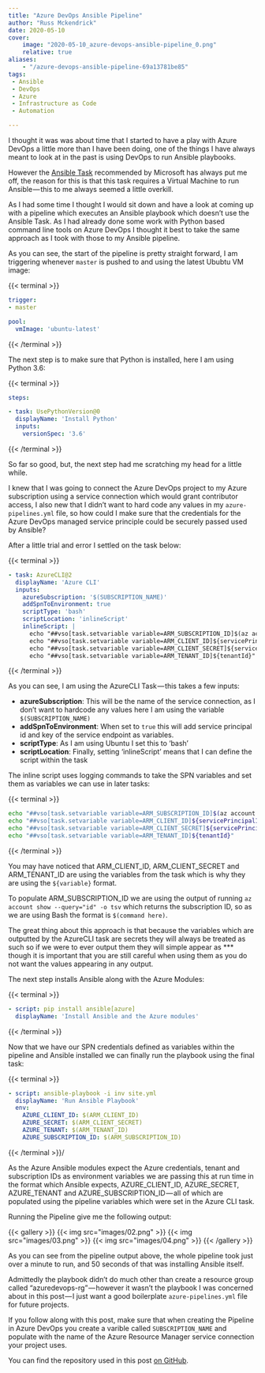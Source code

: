 ```yaml
---
title: "Azure DevOps Ansible Pipeline"
author: "Russ Mckendrick"
date: 2020-05-10
cover:
    image: "2020-05-10_azure-devops-ansible-pipeline_0.png" 
    relative: true
aliases:
    - "/azure-devops-ansible-pipeline-69a13781be85"
tags:
 - Ansible
 - DevOps
 - Azure
 - Infrastructure as Code
 - Automation

---
```


I thought it was was about time that I started to have a play with Azure DevOps a little more than I have been doing, one of the things I have always meant to look at in the past is using DevOps to run Ansible playbooks.

However the [Ansible Task](https://www.azuredevopslabs.com/labs/vstsextend/ansible/) recommended by Microsoft has always put me off, the reason for this is that this task requires a Virtual Machine to run Ansible — this to me always seemed a little overkill.

As I had some time I thought I would sit down and have a look at coming up with a pipeline which executes an Ansible playbook which doesn’t use the Ansible Task. As I had already done some work with Python based command line tools on Azure DevOps I thought it best to take the same approach as I took with those to my Ansible pipeline.

As you can see, the start of the pipeline is pretty straight forward, I am triggering whenever `master` is pushed to and using the latest Ububtu VM image:

{{< terminal >}}
``` yaml
trigger:
- master

pool:
  vmImage: 'ubuntu-latest'
```
{{< /terminal >}}

The next step is to make sure that Python is installed, here I am using Python 3.6:

{{< terminal >}}
``` yaml
steps:

- task: UsePythonVersion@0
  displayName: 'Install Python'
  inputs:
    versionSpec: '3.6'
```
{{< /terminal >}}

So far so good, but, the next step had me scratching my head for a little while.

I knew that I was going to connect the Azure DevOps project to my Azure subscription using a service connection which would grant contributor access, I also new that I didn’t want to hard code any values in my `azure-pipelines.yml` file, so how could I make sure that the credentials for the Azure DevOps managed service principle could be securely passed used by Ansible?

After a little trial and error I settled on the task below:

{{< terminal >}}
``` yaml
- task: AzureCLI@2
  displayName: 'Azure CLI'
  inputs:
    azureSubscription: '$(SUBSCRIPTION_NAME)'
    addSpnToEnvironment: true
    scriptType: 'bash'
    scriptLocation: 'inlineScript'
    inlineScript: |
      echo "##vso[task.setvariable variable=ARM_SUBSCRIPTION_ID]$(az account show --query="id" -o tsv)"
      echo "##vso[task.setvariable variable=ARM_CLIENT_ID]${servicePrincipalId}"
      echo "##vso[task.setvariable variable=ARM_CLIENT_SECRET]${servicePrincipalKey}"
      echo "##vso[task.setvariable variable=ARM_TENANT_ID]${tenantId}"
```
{{< /terminal >}}

As you can see, I am using the AzureCLI Task — this takes a few inputs:

- **azureSubscription**: This will be the name of the service connection, as I don’t want to hardcode any values here I am using the variable `$(SUBSCRIPTION_NAME)`
- **addSpnToEnvironment**: When set to `true` this will add service principal id and key of the service endpoint as variables.
- **scriptType**: As I am using Ubuntu I set this to ‘bash’
- **scriptLocation**: Finally, setting ‘inlineScript’ means that I can define the script within the task

The inline script uses logging commands to take the SPN variables and set them as variables we can use in later tasks:

{{< terminal >}}
``` bash
echo "##vso[task.setvariable variable=ARM_SUBSCRIPTION_ID]$(az account show --query="id" -o tsv)"
echo "##vso[task.setvariable variable=ARM_CLIENT_ID]${servicePrincipalId}"
echo "##vso[task.setvariable variable=ARM_CLIENT_SECRET]${servicePrincipalKey}"
echo "##vso[task.setvariable variable=ARM_TENANT_ID]${tenantId}"
```
{{< /terminal >}}

You may have noticed that ARM_CLIENT_ID, ARM_CLIENT_SECRET and ARM_TENANT_ID are using the variables from the task which is why they are using the `${variable}` format.

To populate ARM_SUBSCRIPTION_ID we are using the output of running `az account show --query="id" -o tsv` which returns the subscription ID, so as we are using Bash the format is `$(command here)`.

The great thing about this approach is that because the variables which are outputted by the AzureCLI task are secrets they will always be treated as such so if we were to ever output them they will simple appear as *** though it is important that you are still careful when using them as you do not want the values appearing in any output.

The next step installs Ansible along with the Azure Modules:

{{< terminal >}}
``` yaml
- script: pip install ansible[azure]
  displayName: 'Install Ansible and the Azure modules'
```
{{< /terminal >}}

Now that we have our SPN credentials defined as variables within the pipeline and Ansible installed we can finally run the playbook using the final task:

{{< terminal >}}
``` yaml
- script: ansible-playbook -i inv site.yml
  displayName: 'Run Ansible Playbook'
  env:
    AZURE_CLIENT_ID: $(ARM_CLIENT_ID)
    AZURE_SECRET: $(ARM_CLIENT_SECRET)
    AZURE_TENANT: $(ARM_TENANT_ID)
    AZURE_SUBSCRIPTION_ID: $(ARM_SUBSCRIPTION_ID)
```
{{< /terminal >}}/

As the Azure Ansible modules expect the Azure credentials, tenant and subscription IDs as environment variables we are passing this at run time in the format which Ansible expects, AZURE_CLIENT_ID, AZURE_SECRET, AZURE_TENANT and AZURE_SUBSCRIPTION_ID — all of which are populated using the pipeline variables which were set in the Azure CLI task.

Running the Pipeline give me the following output:

{{< gallery >}}
   {{< img src="images/02.png" >}}
   {{< img src="images/03.png" >}}
   {{< img src="images/04.png" >}}
{{< /gallery >}}

As you can see from the pipeline output above, the whole pipeline took just over a minute to run, and 50 seconds of that was installing Ansible itself.

Admittedly the playbook didn’t do much other than create a resource group called “azuredevops-rg” — however it wasn’t the playbook I was concerned about in this post — I just want a good boilerplate `azure-pipelines.yml` file for future projects.

If you follow along with this post, make sure that when creating the Pipeline in Azure DevOps you create a varible called `SUBSCRIPTION_NAME` and populate with the name of the Azure Resource Manager service connection your project uses.

You can find the repository used in this post [on GitHub](https://github.com/russmckendrick/DevOpsAnsiblePipeline).

